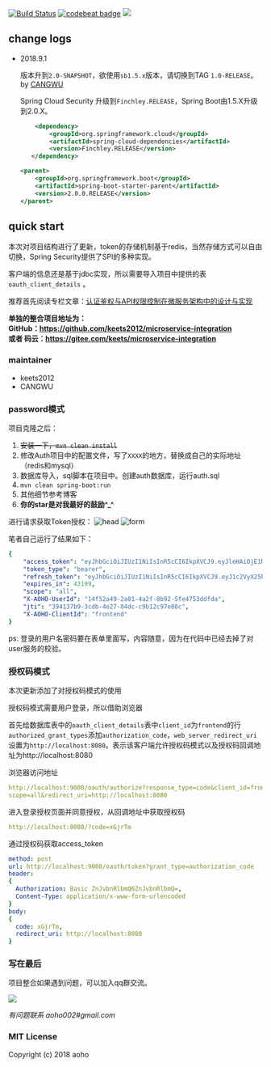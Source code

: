 [![Build Status](https://travis-ci.org/keets2012/Auth-service.svg?branch=master)](https://travis-ci.org/keets2012/Auth-service)
[![codebeat badge](https://codebeat.co/badges/4594f615-67af-46b0-9adf-b69b476dc250)](https://codebeat.co/projects/github-com-keets2012-auth-service-master)
![](https://img.shields.io/badge/license-MIT-000000.svg)

## change logs

- 2018.9.1    
	
	版本升到`2.0-SNAPSHOT`，欲使用`sb1.5.x`版本，请切换到TAG `1.0-RELEASE`。by [CANGWU](https://github.com/CANGWU)
  
  Spring Cloud Security 升级到`Finchley.RELEASE`，Spring Boot由1.5.X升级到2.0.X。
    
    ```xml
        <dependency>
            <groupId>org.springframework.cloud</groupId>
            <artifactId>spring-cloud-dependencies</artifactId>
            <version>Finchley.RELEASE</version>
       </dependency>
    ```
    
    ```xml
    <parent>
        <groupId>org.springframework.boot</groupId>
        <artifactId>spring-boot-starter-parent</artifactId>
        <version>2.0.0.RELEASE</version>
    </parent>
    ```

## quick start
本次对项目结构进行了更新，token的存储机制基于redis，当然存储方式可以自由切换，Spring Security提供了SPI的多种实现。

客户端的信息还是基于jdbc实现，所以需要导入项目中提供的表`oauth_client_details` 。

推荐首先阅读专栏文章：[认证鉴权与API权限控制在微服务架构中的设计与实现](http://blueskykong.com/categories/Security/)

**单独的整合项目地址为：   
GitHub：https://github.com/keets2012/microservice-integration   
或者 码云：https://gitee.com/keets/microservice-integration**

### maintainer
- keets2012
- CANGWU

### password模式
项目克隆之后：

1. ~~安装一下，`mvn clean install`~~
2. 修改Auth项目中的配置文件，写了`XXXX`的地方，替换成自己的实际地址（redis和mysql）
3. 数据库导入，sql脚本在项目中。创建auth数据库，运行auth.sql
4. `mvn clean spring-boot:run`
5. 其他细节参考博客
6. **你的star是对我最好的鼓励^_^**

进行请求获取Token授权：
![head](http://ovcjgn2x0.bkt.clouddn.com/login1-header.png "头部信息")
![form](http://ovcjgn2x0.bkt.clouddn.com/loginform2.png "表单信息")


笔者自己运行了结果如下：

```yaml
{
    "access_token": "eyJhbGciOiJIUzI1NiIsInR5cCI6IkpXVCJ9.eyJleHAiOjE1MDkwNzMzMjcsIlgtQU9ITy1Vc2VySWQiOiIxNGY1MmE0OS0yYTgxLTRhMmYtOGI5Mi01ZmU0NzUzZGRmZGEiLCJ1c2VyX25hbWUiOiIxODM2MjkxNjcyNiIsImp0aSI6IjM5NDEzN2I5LTNjZGItNGUyNy04NGRjLWM5YjEyYzk3ZTA4YyIsImNsaWVudF9pZCI6ImZyb250ZW5kIiwic2NvcGUiOlsiYWxsIl19.pGZhGNVECg0b4LB_pYXTTVKjNn8FA5biM04Bhcd-MEE",
    "token_type": "bearer",
    "refresh_token": "eyJhbGciOiJIUzI1NiIsInR5cCI6IkpXVCJ9.eyJ1c2VyX25hbWUiOiIxODM2MjkxNjcyNiIsInNjb3BlIjpbImFsbCJdLCJhdGkiOiIzOTQxMzdiOS0zY2RiLTRlMjctODRkYy1jOWIxMmM5N2UwOGMiLCJleHAiOjE1MTE2MjIxMjcsIlgtQU9ITy1Vc2VySWQiOiIxNGY1MmE0OS0yYTgxLTRhMmYtOGI5Mi01ZmU0NzUzZGRmZGEiLCJqdGkiOiJkYTBmOTMxMS1lZjc0LTRiMjQtODViZi04ZTNjNDVhNGEyNzkiLCJjbGllbnRfaWQiOiJmcm9udGVuZCJ9.2MRdqEogAwbesRfj2TKoWhMazItBlpjbQx7dlgfFpHE",
    "expires_in": 43199,
    "scope": "all",
    "X-AOHO-UserId": "14f52a49-2a81-4a2f-8b92-5fe4753ddfda",
    "jti": "394137b9-3cdb-4e27-84dc-c9b12c97e08c",
    "X-AOHO-ClientId": "frontend"
}
```

ps: 登录的用户名密码要在表单里面写，内容随意，因为在代码中已经去掉了对user服务的校验。

### 授权码模式
本次更新添加了对授权码模式的使用

授权码模式需要用户登录，所以借助浏览器

首先给数据库表中的`oauth_client_details`表中`client_id`为`frontend`的行`authorized_grant_types`添加`authorization_code`，`web_server_redirect_uri`设置为`http://localhost:8080`。表示该客户端允许授权码模式以及授权码回调地址为http://localhost:8080

浏览器访问地址

```yaml
http://localhost:9000/oauth/authorize?response_type=code&client_id=frontend&
scope=all&redirect_uri=http://localhost:8080
```


进入登录授权页面并同意授权，从回调地址中获取授权码

```yaml
http://localhost:8080/?code=xGjrTm
```

通过授权码获取access_token

```yaml
method: post 
url: http://localhost:9000/oauth/token?grant_type=authorization_code
header:
{
  Authorization: Basic ZnJvbnRlbmQ6ZnJvbnRlbmQ=,
  Content-Type: application/x-www-form-urlencoded
}
body:
{
  code: xGjrTm,
  redirect_uri: http://localhost:8080
}
```

### 写在最后

项目整合如果遇到问题，可以加入qq群交流。

![](http://ovcjgn2x0.bkt.clouddn.com/qq-chat.JPG)

*有问题联系 aoho002#gmail.com*

### MIT License

Copyright (c) 2018 aoho
